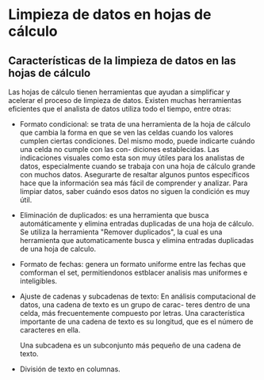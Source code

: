 # Limpieza de datos en hojas de cálculo

## Características de la limpieza de datos en las hojas de cálculo

Las hojas de cálculo tienen herramientas que ayudan a simplificar y acelerar el proceso de limpieza de datos. Existen
muchas herramientas eficientes que el analista de datos utiliza todo el tiempo, entre otras:

- Formato condicional: se trata de una herramienta de la hoja de cálculo que cambia la forma en que se ven las celdas
  cuando los valores cumplen ciertas condiciones. Del mismo modo, puede indicarte cuándo una celda no cumple con las con-
  diciones establecidas. Las indicaciones visuales como esta son muy útiles para los analistas de datos, especialmente
  cuando se trabaja con una hoja de cálculo grande con muchos datos. Asegurarte de resaltar algunos puntos específicos
  hace que la información sea más fácil de comprender y analizar. Para limpiar datos, saber cuándo esos datos no siguen
  la condición es muy útil.

- Eliminación de duplicados: es una herramienta que busca automáticamente y elimina entradas duplicadas de una hoja de
  cálculo. Se utiliza la herramienta "Remover duplicados", la cual es una herramienta que automaticamente  busca y elimina
  entradas duplicadas de una hoja de calculo.

- Formato de fechas: genera un formato uniforme entre las fechas que comforman el set, permitiendonos estblacer analisis
  mas uniformes e inteligibles.

- Ajuste de cadenas y subcadenas de texto: En análisis computacional de datos, una cadena de texto es un grupo de carac-
  teres dentro de una celda, más frecuentemente compuesto por letras. Una característica importante de una cadena de
  texto es su longitud, que es el número de caracteres en ella.
  
  Una subcadena es un subconjunto más pequeño de una cadena de texto.

- División de texto en columnas.
